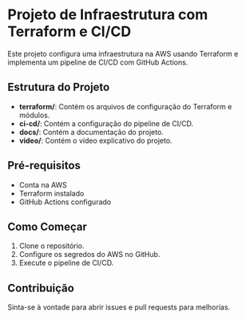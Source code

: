 # Projeto de Infraestrutura com Terraform e CI/CD

Este projeto configura uma infraestrutura na AWS usando Terraform e implementa um pipeline de CI/CD com GitHub Actions.

## Estrutura do Projeto

- **terraform/**: Contém os arquivos de configuração do Terraform e módulos.
- **ci-cd/**: Contém a configuração do pipeline de CI/CD.
- **docs/**: Contém a documentação do projeto.
- **video/**: Contém o vídeo explicativo do projeto.

## Pré-requisitos

- Conta na AWS
- Terraform instalado
- GitHub Actions configurado

## Como Começar

1. Clone o repositório.
2. Configure os segredos do AWS no GitHub.
3. Execute o pipeline de CI/CD.

## Contribuição

Sinta-se à vontade para abrir issues e pull requests para melhorias.